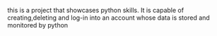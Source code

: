 this is a project that showcases python skills. It is capable of creating,deleting and log-in into an account whose data is stored and monitored by python
